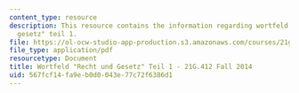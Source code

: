 ```yaml
---
content_type: resource
description: This resource contains the information regarding wortfeld "recht und
  gesetz" teil 1.
file: https://ol-ocw-studio-app-production.s3.amazonaws.com/courses/21g-412-advanced-german-literature-culture-madness-murder-mysteries-fall-2014/567fcf14fa9eb0d0043e77c72f6386d1_MIT21G_412F14_Wo5-6_Rech.pdf
file_type: application/pdf
resourcetype: Document
title: Wortfeld "Recht und Gesetz" Teil 1 - 21G.412 Fall 2014
uid: 567fcf14-fa9e-b0d0-043e-77c72f6386d1
---
```

